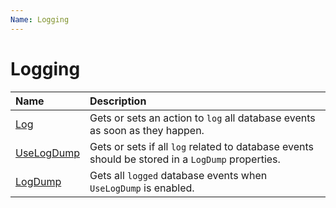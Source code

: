 ```yaml
---
Name: Logging
---
```


# Logging

| Name                               | Description                                                           |
|:-----------------------------------|:----------------------------------------------------------------------|
|[Log](../options/log.md)  | Gets or sets an action to `log` all database events as soon as they happen.                 |
|[UseLogDump](../options/use-log-dump.md)  | Gets or sets if all `log` related to database events should be stored in a `LogDump` properties. |
|[LogDump](../options/log-dump.md)  | Gets all `logged` database events when `UseLogDump` is enabled.                |

